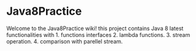 # Java8Practice
Welcome to the Java8Practice wiki! this project contains Java 8 latest functionalities with 1. functions interfaces 2. lambda functions. 3. stream operation. 4. comparison with parellel stream.
